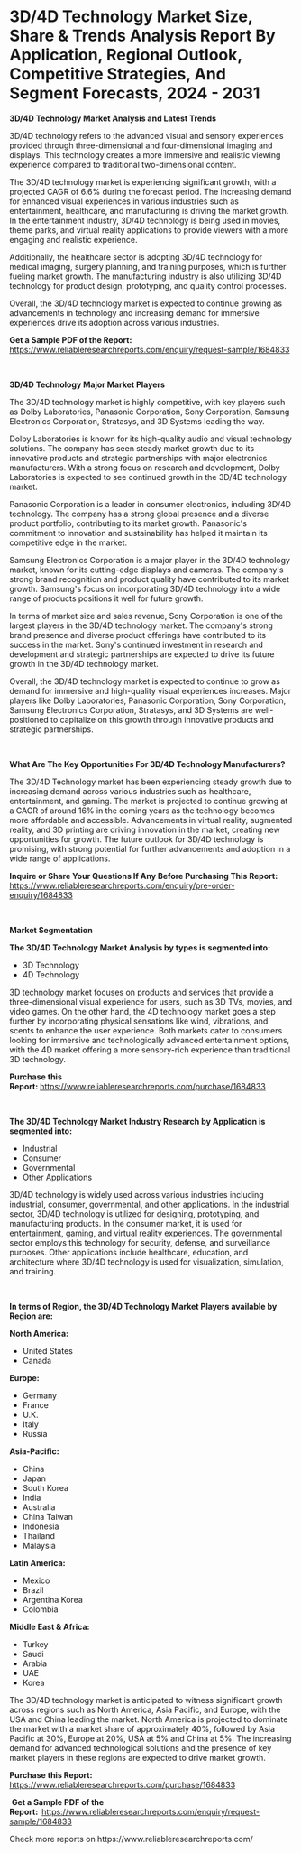 <p><h1>3D/4D Technology Market Size, Share & Trends Analysis Report By Application, Regional Outlook, Competitive Strategies, And Segment Forecasts, 2024 - 2031</h1></p><p><strong>3D/4D Technology Market Analysis and Latest Trends</strong></p>
<p><p>3D/4D technology refers to the advanced visual and sensory experiences provided through three-dimensional and four-dimensional imaging and displays. This technology creates a more immersive and realistic viewing experience compared to traditional two-dimensional content.</p><p>The 3D/4D technology market is experiencing significant growth, with a projected CAGR of 6.6% during the forecast period. The increasing demand for enhanced visual experiences in various industries such as entertainment, healthcare, and manufacturing is driving the market growth. In the entertainment industry, 3D/4D technology is being used in movies, theme parks, and virtual reality applications to provide viewers with a more engaging and realistic experience.</p><p>Additionally, the healthcare sector is adopting 3D/4D technology for medical imaging, surgery planning, and training purposes, which is further fueling market growth. The manufacturing industry is also utilizing 3D/4D technology for product design, prototyping, and quality control processes.</p><p>Overall, the 3D/4D technology market is expected to continue growing as advancements in technology and increasing demand for immersive experiences drive its adoption across various industries.</p></p>
<p><strong>Get a Sample PDF of the Report:&nbsp;</strong> <a href="https://www.reliableresearchreports.com/enquiry/request-sample/1684833">https://www.reliableresearchreports.com/enquiry/request-sample/1684833</a></p>
<p>&nbsp;</p>
<p><strong>3D/4D Technology Major Market Players</strong></p>
<p><p>The 3D/4D technology market is highly competitive, with key players such as Dolby Laboratories, Panasonic Corporation, Sony Corporation, Samsung Electronics Corporation, Stratasys, and 3D Systems leading the way.</p><p>Dolby Laboratories is known for its high-quality audio and visual technology solutions. The company has seen steady market growth due to its innovative products and strategic partnerships with major electronics manufacturers. With a strong focus on research and development, Dolby Laboratories is expected to see continued growth in the 3D/4D technology market.</p><p>Panasonic Corporation is a leader in consumer electronics, including 3D/4D technology. The company has a strong global presence and a diverse product portfolio, contributing to its market growth. Panasonic's commitment to innovation and sustainability has helped it maintain its competitive edge in the market.</p><p>Samsung Electronics Corporation is a major player in the 3D/4D technology market, known for its cutting-edge displays and cameras. The company's strong brand recognition and product quality have contributed to its market growth. Samsung's focus on incorporating 3D/4D technology into a wide range of products positions it well for future growth.</p><p>In terms of market size and sales revenue, Sony Corporation is one of the largest players in the 3D/4D technology market. The company's strong brand presence and diverse product offerings have contributed to its success in the market. Sony's continued investment in research and development and strategic partnerships are expected to drive its future growth in the 3D/4D technology market.</p><p>Overall, the 3D/4D technology market is expected to continue to grow as demand for immersive and high-quality visual experiences increases. Major players like Dolby Laboratories, Panasonic Corporation, Sony Corporation, Samsung Electronics Corporation, Stratasys, and 3D Systems are well-positioned to capitalize on this growth through innovative products and strategic partnerships.</p></p>
<p>&nbsp;</p>
<p><strong>What Are The Key Opportunities For 3D/4D Technology Manufacturers?</strong></p>
<p><p>The 3D/4D Technology market has been experiencing steady growth due to increasing demand across various industries such as healthcare, entertainment, and gaming. The market is projected to continue growing at a CAGR of around 16% in the coming years as the technology becomes more affordable and accessible. Advancements in virtual reality, augmented reality, and 3D printing are driving innovation in the market, creating new opportunities for growth. The future outlook for 3D/4D technology is promising, with strong potential for further advancements and adoption in a wide range of applications.</p></p>
<p><strong>Inquire or Share Your Questions If Any Before Purchasing This Report:</strong> <a href="https://www.reliableresearchreports.com/enquiry/pre-order-enquiry/1684833">https://www.reliableresearchreports.com/enquiry/pre-order-enquiry/1684833</a></p>
<p>&nbsp;</p>
<p><strong>Market Segmentation</strong></p>
<p><strong>The 3D/4D Technology Market Analysis by types is segmented into:</strong></p>
<p><ul><li>3D Technology</li><li>4D Technology</li></ul></p>
<p><p>3D technology market focuses on products and services that provide a three-dimensional visual experience for users, such as 3D TVs, movies, and video games. On the other hand, the 4D technology market goes a step further by incorporating physical sensations like wind, vibrations, and scents to enhance the user experience. Both markets cater to consumers looking for immersive and technologically advanced entertainment options, with the 4D market offering a more sensory-rich experience than traditional 3D technology.</p></p>
<p><strong>Purchase this Report:&nbsp;</strong><a href="https://www.reliableresearchreports.com/purchase/1684833">https://www.reliableresearchreports.com/purchase/1684833</a></p>
<p>&nbsp;</p>
<p><strong>The 3D/4D Technology Market Industry Research by Application is segmented into:</strong></p>
<p><ul><li>Industrial</li><li>Consumer</li><li>Governmental</li><li>Other Applications</li></ul></p>
<p><p>3D/4D technology is widely used across various industries including industrial, consumer, governmental, and other applications. In the industrial sector, 3D/4D technology is utilized for designing, prototyping, and manufacturing products. In the consumer market, it is used for entertainment, gaming, and virtual reality experiences. The governmental sector employs this technology for security, defense, and surveillance purposes. Other applications include healthcare, education, and architecture where 3D/4D technology is used for visualization, simulation, and training.</p></p>
<p>&nbsp;</p>
<p><strong>In terms of Region, the 3D/4D Technology Market Players available by Region are:</strong></p>
<p>
    <p> <strong> North America: </strong>
        <ul>
            <li>United States</li>
            <li>Canada</li>
        </ul>
        </p> 
    <p> <strong> Europe: </strong>
        <ul>
            <li>Germany</li>
            <li>France</li>
            <li>U.K.</li>
            <li>Italy</li>
            <li>Russia</li>
        </ul>
        </p> 
    <p> <strong> Asia-Pacific: </strong>
        <ul>
            <li>China</li>
            <li>Japan</li>
            <li>South Korea</li>
            <li>India</li>
            <li>Australia</li>
            <li>China Taiwan</li>
            <li>Indonesia</li>
            <li>Thailand</li>
            <li>Malaysia</li>
        </ul>
        </p> 
    <p> <strong> Latin America: </strong>
        <ul>
            <li>Mexico</li>
            <li>Brazil</li>
            <li>Argentina Korea</li>
            <li>Colombia</li>
        </ul>
        </p> 
    <p> <strong> Middle East & Africa: </strong>
        <ul>
            <li>Turkey</li>
            <li>Saudi</li>
            <li>Arabia</li>
            <li>UAE</li>
            <li>Korea</li>
        </ul>
    </p>
    </p>
<p><p>The 3D/4D technology market is anticipated to witness significant growth across regions such as North America, Asia Pacific, and Europe, with the USA and China leading the market. North America is projected to dominate the market with a market share of approximately 40%, followed by Asia Pacific at 30%, Europe at 20%, USA at 5% and China at 5%. The increasing demand for advanced technological solutions and the presence of key market players in these regions are expected to drive market growth.</p></p>
<p><strong>Purchase this Report: </strong><a href="https://www.reliableresearchreports.com/purchase/1684833">https://www.reliableresearchreports.com/purchase/1684833</a></p>
<p>&nbsp;<strong>Get a Sample PDF of the Report:&nbsp;&nbsp;</strong><a href="https://www.reliableresearchreports.com/enquiry/request-sample/1684833">https://www.reliableresearchreports.com/enquiry/request-sample/1684833</a></p>
<p><strong></strong></p>
<p>Check more reports on https://www.reliableresearchreports.com/</p>